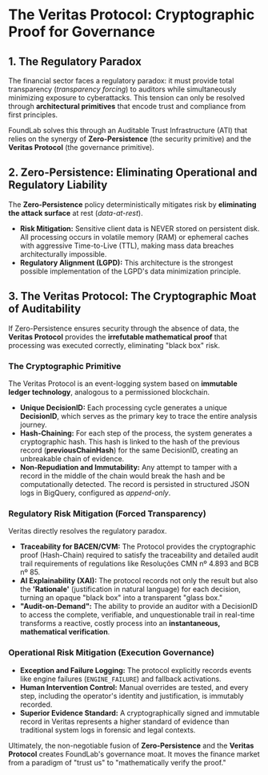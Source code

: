 # The Veritas Protocol: Cryptographic Proof for Governance

## 1. The Regulatory Paradox

The financial sector faces a regulatory paradox: it must provide total transparency (*transparency forcing*) to auditors while simultaneously minimizing exposure to cyberattacks. This tension can only be resolved through **architectural primitives** that encode trust and compliance from first principles.

FoundLab solves this through an Auditable Trust Infrastructure (ATI) that relies on the synergy of **Zero-Persistence** (the security primitive) and the **Veritas Protocol** (the governance primitive).

## 2. Zero-Persistence: Eliminating Operational and Regulatory Liability

The **Zero-Persistence** policy deterministically mitigates risk by **eliminating the attack surface** at rest (*data-at-rest*).

*   **Risk Mitigation:** Sensitive client data is NEVER stored on persistent disk. All processing occurs in volatile memory (RAM) or ephemeral caches with aggressive Time-to-Live (TTL), making mass data breaches architecturally impossible.
*   **Regulatory Alignment (LGPD):** This architecture is the strongest possible implementation of the LGPD's data minimization principle.

## 3. The Veritas Protocol: The Cryptographic Moat of Auditability

If Zero-Persistence ensures security through the absence of data, the **Veritas Protocol** provides the **irrefutable mathematical proof** that processing was executed correctly, eliminating "black box" risk.

### The Cryptographic Primitive

The Veritas Protocol is an event-logging system based on **immutable ledger technology**, analogous to a permissioned blockchain.

*   **Unique DecisionID:** Each processing cycle generates a unique **DecisionID**, which serves as the primary key to trace the entire analysis journey.
*   **Hash-Chaining:** For each step of the process, the system generates a cryptographic hash. This hash is linked to the hash of the previous record (**previousChainHash**) for the same DecisionID, creating an unbreakable chain of evidence.
*   **Non-Repudiation and Immutability:** Any attempt to tamper with a record in the middle of the chain would break the hash and be computationally detected. The record is persisted in structured JSON logs in BigQuery, configured as *append-only*.

### Regulatory Risk Mitigation (Forced Transparency)

Veritas directly resolves the regulatory paradox.

*   **Traceability for BACEN/CVM:** The Protocol provides the cryptographic proof (Hash-Chain) required to satisfy the traceability and detailed audit trail requirements of regulations like Resoluções CMN nº 4.893 and BCB nº 85.
*   **AI Explainability (XAI):** The protocol records not only the result but also the **'Rationale'** (justification in natural language) for each decision, turning an opaque "black box" into a transparent "glass box."
*   **"Audit-on-Demand":** The ability to provide an auditor with a DecisionID to access the complete, verifiable, and unquestionable trail in real-time transforms a reactive, costly process into an **instantaneous, mathematical verification**.

### Operational Risk Mitigation (Execution Governance)

*   **Exception and Failure Logging:** The protocol explicitly records events like engine failures (`ENGINE_FAILURE`) and fallback activations.
*   **Human Intervention Control:** Manual overrides are tested, and every step, including the operator's identity and justification, is immutably recorded.
*   **Superior Evidence Standard:** A cryptographically signed and immutable record in Veritas represents a higher standard of evidence than traditional system logs in forensic and legal contexts.

Ultimately, the non-negotiable fusion of **Zero-Persistence** and the **Veritas Protocol** creates FoundLab's governance moat. It moves the finance market from a paradigm of "trust us" to "mathematically verify the proof."
